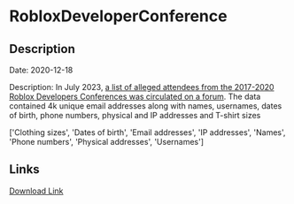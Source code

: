 # RobloxDeveloperConference

## Description

Date: 2020-12-18

Description:
In July 2023, <a href="https://twitter.com/troyhunt/status/1681163196110098432" target="_blank" rel="noopener">a list of alleged attendees from the 2017-2020 Roblox Developers Conferences was circulated on a forum</a>. The data contained 4k unique email addresses along with names, usernames, dates of birth, phone numbers, physical and IP addresses and T-shirt sizes


['Clothing sizes', 'Dates of birth', 'Email addresses', 'IP addresses', 'Names', 'Phone numbers', 'Physical addresses', 'Usernames']

## Links

[Download Link](https://link-to.net/1229997/863.5001396887642/dynamic/?r=cmRjZ2xvYmFsLmNvbQ==)